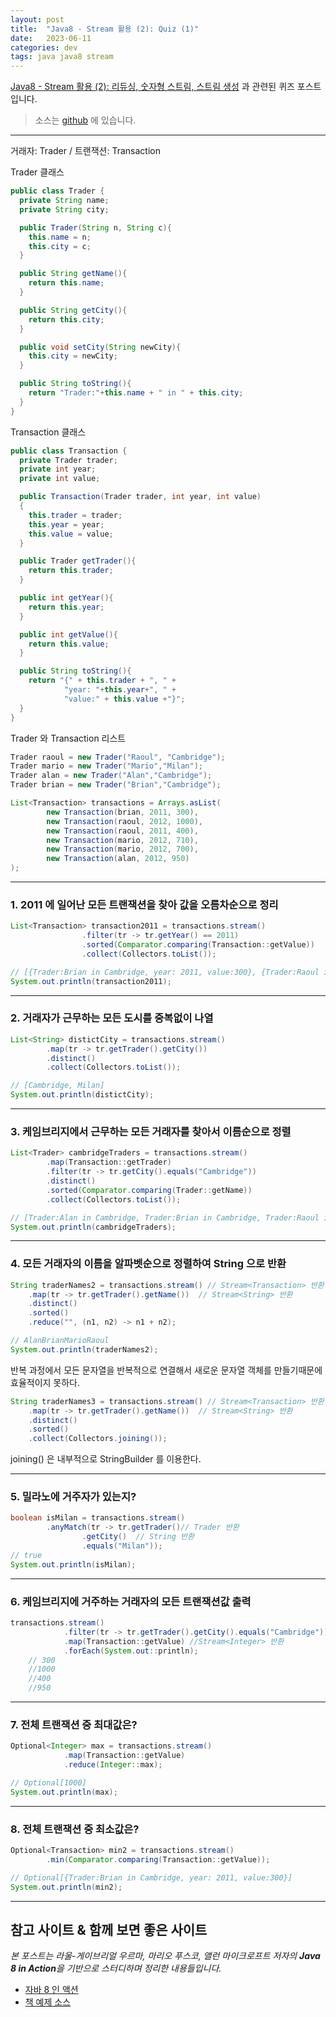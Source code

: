 ```yaml
---
layout: post
title:  "Java8 - Stream 활용 (2): Quiz (1)"
date:   2023-06-11
categories: dev
tags: java java8 stream
---
```


[Java8 - Stream 활용 (2): 리듀싱, 숫자형 스트림, 스트림 생성](https://assu10.github.io/dev/2023/06/10/java8-stream-2-1/) 과 관련된 퀴즈 포스트입니다.

> 소스는 [github](https://github.com/assu10/java8/tree/feature/chap05) 에 있습니다.

---

거래자: Trader / 트랜잭션: Transaction

Trader 클래스
```java
public class Trader {
  private String name;
  private String city;

  public Trader(String n, String c){
    this.name = n;
    this.city = c;
  }

  public String getName(){
    return this.name;
  }

  public String getCity(){
    return this.city;
  }

  public void setCity(String newCity){
    this.city = newCity;
  }

  public String toString(){
    return "Trader:"+this.name + " in " + this.city;
  }
}
```

Transaction 클래스
```java
public class Transaction {
  private Trader trader;
  private int year;
  private int value;

  public Transaction(Trader trader, int year, int value)
  {
    this.trader = trader;
    this.year = year;
    this.value = value;
  }

  public Trader getTrader(){
    return this.trader;
  }

  public int getYear(){
    return this.year;
  }

  public int getValue(){
    return this.value;
  }

  public String toString(){
    return "{" + this.trader + ", " +
            "year: "+this.year+", " +
            "value:" + this.value +"}";
  }
}
```

Trader 와 Transaction 리스트
```java
Trader raoul = new Trader("Raoul", "Cambridge");
Trader mario = new Trader("Mario","Milan");
Trader alan = new Trader("Alan","Cambridge");
Trader brian = new Trader("Brian","Cambridge");

List<Transaction> transactions = Arrays.asList(
        new Transaction(brian, 2011, 300),
        new Transaction(raoul, 2012, 1000),
        new Transaction(raoul, 2011, 400),
        new Transaction(mario, 2012, 710),
        new Transaction(mario, 2012, 700),
        new Transaction(alan, 2012, 950)
);
```

---

### 1. 2011 에 일어난 모든 트랜잭션을 찾아 값을 오름차순으로 정리

```java
List<Transaction> transaction2011 = transactions.stream()
                .filter(tr -> tr.getYear() == 2011)
                .sorted(Comparator.comparing(Transaction::getValue))
                .collect(Collectors.toList());

// [{Trader:Brian in Cambridge, year: 2011, value:300}, {Trader:Raoul in Cambridge, year: 2011, value:400}]
System.out.println(transaction2011);
```

---

### 2. 거래자가 근무하는 모든 도시를 중복없이 나열

```java
List<String> distictCity = transactions.stream()
        .map(tr -> tr.getTrader().getCity())
        .distinct()
        .collect(Collectors.toList());

// [Cambridge, Milan]
System.out.println(distictCity);
```

---

### 3. 케임브리지에서 근무하는 모든 거래자를 찾아서 이름순으로 정렬

```java
List<Trader> cambridgeTraders = transactions.stream()
        .map(Transaction::getTrader)
        .filter(tr -> tr.getCity().equals("Cambridge"))
        .distinct()
        .sorted(Comparator.comparing(Trader::getName))
        .collect(Collectors.toList());

// [Trader:Alan in Cambridge, Trader:Brian in Cambridge, Trader:Raoul in Cambridge]
System.out.println(cambridgeTraders);
```

---

### 4. 모든 거래자의 이름을 알파벳순으로 정렬하여 String 으로 반환

```java
String traderNames2 = transactions.stream() // Stream<Transaction> 반환
    .map(tr -> tr.getTrader().getName())  // Stream<String> 반환
    .distinct()
    .sorted()
    .reduce("", (n1, n2) -> n1 + n2);

// AlanBrianMarioRaoul
System.out.println(traderNames2);
```

반복 과정에서 모든 문자열을 반복적으로 연결해서 새로운 문자열 객체를 만들기때문에 효율적이지 못하다.

```java
String traderNames3 = transactions.stream() // Stream<Transaction> 반환
    .map(tr -> tr.getTrader().getName())  // Stream<String> 반환
    .distinct()
    .sorted()
    .collect(Collectors.joining());
```

joining() 은 내부적으로 StringBuilder 를 이용한다.

---

### 5. 밀라노에 거주자가 있는지?

```java
boolean isMilan = transactions.stream()
        .anyMatch(tr -> tr.getTrader()// Trader 반환
                .getCity()  // String 반환
                .equals("Milan"));
// true
System.out.println(isMilan);
```

---

### 6. 케임브리지에 거주하는 거래자의 모든 트랜잭션값 출력

```java
transactions.stream()
            .filter(tr -> tr.getTrader().getCity().equals("Cambridge"))
            .map(Transaction::getValue) //Stream<Integer> 반환
            .forEach(System.out::println);
    // 300
    //1000
    //400
    //950
```

---

### 7. 전체 트랜잭션 중 최대값은?

```java
Optional<Integer> max = transactions.stream()
            .map(Transaction::getValue)
            .reduce(Integer::max);

// Optional[1000]
System.out.println(max);
```

---

### 8. 전체 트랜잭션 중 최소값은?

```java
Optional<Transaction> min2 = transactions.stream()
        .min(Comparator.comparing(Transaction::getValue));

// Optional[{Trader:Brian in Cambridge, year: 2011, value:300}]
System.out.println(min2);
```

---

## 참고 사이트 & 함께 보면 좋은 사이트

*본 포스트는 라울-게이브리얼 우르마, 마리오 푸스코, 앨런 마이크로프트 저자의 **Java 8 in Action**을 기반으로 스터디하며 정리한 내용들입니다.*

* [자바 8 인 액션](https://www.yes24.com/Product/Goods/17252419)
* [책 예제 소스](https://download.hanbit.co.kr/exam/2179/)